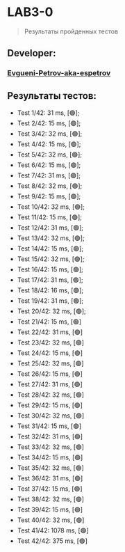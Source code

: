 # LAB3-0
> Результаты пройденных тестов
## Developer:
### [Evgueni-Petrov-aka-espetrov](https://github.com/Evgueni-Petrov-aka-espetrov)
## Результаты тестов:
* Test 1/42: 31 ms, [&#128994;];
* Test 2/42: 15 ms, [&#128994;];
* Test 3/42: 32 ms, [&#128994;];
* Test 4/42: 15 ms, [&#128994;];
* Test 5/42: 32 ms, [&#128994;];
* Test 6/42: 15 ms, [&#128994;];
* Test 7/42: 31 ms, [&#128994;];
* Test 8/42: 32 ms, [&#128994;];
* Test 9/42: 15 ms, [&#128994;];
* Test 10/42: 32 ms, [&#128994;];
* Test 11/42: 15 ms, [&#128994;];
* Test 12/42: 31 ms, [&#128994;];
* Test 13/42: 32 ms, [&#128994;];
* Test 14/42: 15 ms, [&#128994;];
* Test 15/42: 32 ms, [&#128994;];
* Test 16/42: 15 ms, [&#128994;];
* Test 17/42: 31 ms, [&#128994;];
* Test 18/42: 16 ms, [&#128994;];
* Test 19/42: 31 ms, [&#128994;];
* Test 20/42: 32 ms, [&#128994;];
* Test 21/42: 15 ms, [&#128994;]
* Test 22/42: 31 ms, [&#128994;]
* Test 23/42: 32 ms, [&#128994;]
* Test 24/42: 15 ms, [&#128994;]
* Test 25/42: 32 ms, [&#128994;]
* Test 26/42: 15 ms, [&#128994;]
* Test 27/42: 31 ms, [&#128994;]
* Test 28/42: 32 ms, [&#128994;]
* Test 29/42: 15 ms, [&#128994;]
* Test 30/42: 32 ms, [&#128994;]
* Test 31/42: 15 ms, [&#128994;]
* Test 32/42: 31 ms, [&#128994;]
* Test 33/42: 32 ms, [&#128994;]
* Test 34/42: 15 ms, [&#128994;]
* Test 35/42: 32 ms, [&#128994;]
* Test 36/42: 31 ms, [&#128994;]
* Test 37/42: 15 ms, [&#128994;]
* Test 38/42: 32 ms, [&#128994;]
* Test 39/42: 15 ms, [&#128994;]
* Test 40/42: 32 ms, [&#128994;]
* Test 41/42: 1078 ms, [&#128994;]
* Test 42/42: 375 ms, [&#128994;]
